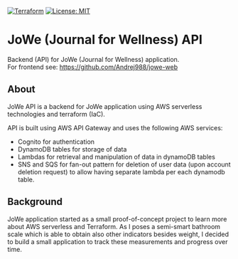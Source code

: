 [![Terraform](https://github.com/Andrej988/jowe-api/actions/workflows/terraform.yml/badge.svg)](https://github.com/Andrej988/jowe-api/actions/workflows/terraform.yml)
[![License: MIT](https://img.shields.io/badge/License-MIT-yellow.svg)](https://opensource.org/licenses/MIT)

# JoWe (Journal for Wellness) API

Backend (API) for JoWe (Journal for Wellness) application. <br />
For frontend see: https://github.com/Andrej988/jowe-web

## About
JoWe API is a backend for JoWe application using AWS serverless technologies and terraform (IaC).

API is built using AWS API Gateway and uses the following AWS services:
- Cognito for authentication
- DynamoDB tables for storage of data
- Lambdas for retrieval and manipulation of data in dynamoDB tables
- SNS and SQS for fan-out pattern for deletion of user data (upon account deletion request) to allow having separate lambda per each dynamodb table.

## Background
JoWe application started as a small proof-of-concept project to learn more about AWS serverless and Terraform. As I poses a semi-smart bathroom scale which is able to obtain also other indicators besides weight, I decided to build a small application to track these measurements and progress over time.
